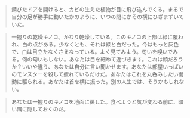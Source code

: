 >錆びたドアを開けると、カビの生えた植物が目に飛び込んでくる。まるで自分の足が勝手に動いたかのように、いつの間にかその横にひざまずいていた。 
  
>一握りの乾燥キノコ。かなり乾燥している。このキノコの上部は緑に覆われ、白の点がある。少なくとも、それは緑と白だった。今はもっと灰色で、白は目立たなくさえなっている。よく見てみよう。匂いを嗅いでみる。何の匂いもしない。あなたは目を細めて近づきます。これは顔だろうか？いいや違う、あなたは自分に言い聞かせます。あなたは部屋いっぱいのモンスターを殺して疲れているだけだ。あなたはこれを丸呑みしたい衝動に駆られる。あなたは首を横に振った。別の人生では、そうかもしれない。 
  
>あなたは一握りのキノコを地面に戻した。食べようと気が変わる前に、暗い隅に隠しておくのだ。
